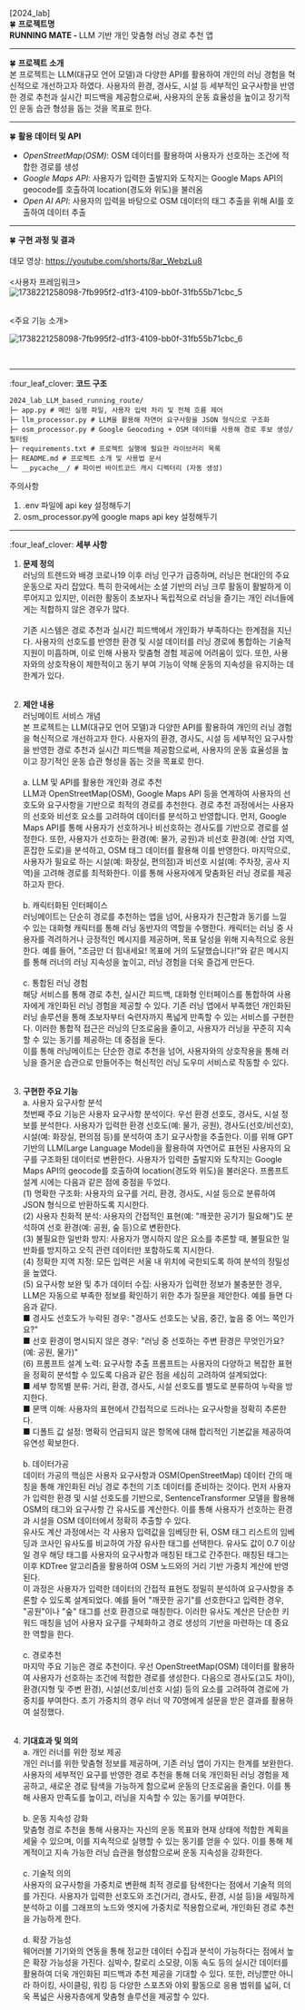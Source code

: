 [2024_lab] <br>
:four_leaf_clover: <strong>프로젝트명</strong> <br>
<strong>RUNNING MATE - </strong> LLM 기반 개인 맞춤형 러닝 경로 추천 앱
<hr>

:four_leaf_clover: <strong>프로젝트 소개</strong> <br>
본 프로젝트는 LLM(대규모 언어 모델)과 다양한 API를 활용하여 개인의 러닝 경험을 
혁신적으로 개선하고자 하였다. 사용자의 환경, 경사도, 시설 등 세부적인 요구사항을 반영한 
경로 추천과 실시간 피드백을 제공함으로써, 사용자의 운동 효율성을 높이고 장기적인 운동 
습관 형성을 돕는 것을 목표로 한다.
<hr>

:four_leaf_clover: <strong>활용 데이터 및 API</strong> <br>
- <em>OpenStreetMap(OSM)</em>:  OSM 데이터를 활용하여 사용자가 선호하는 조건에 적합한 경로를 생성<br>
- <em>Google Maps API</em>: 사용자가 입력한 출발지와 도착지는 Google Maps API의 geocode를 호출하여 location(경도와 위도)을 불러옴<br>
- <em>Open AI API</em>: 사용자의 입력을 바탕으로 OSM 데이터의 태그 추출을 위해 AI를 호출하여 데이터 추출<br>
<hr>

:four_leaf_clover: <strong>구현 과정 및 결과</strong> <br><br>
데모 영상: https://youtube.com/shorts/8ar_WebzLu8
<br><br>
<사용자 프레임워크>
![1738221258098-7fb995f2-d1f3-4109-bb0f-31fb55b71cbc_5](https://github.com/user-attachments/assets/dccbc213-5813-40a7-bfe8-2c25668f87dd)

<br>
<주요 기능 소개>
  
![1738221258098-7fb995f2-d1f3-4109-bb0f-31fb55b71cbc_6](https://github.com/user-attachments/assets/48be81b2-cea4-40cd-bb6d-2c9d76a41e42)

<br>

<hr>
:four_leaf_clover: <strong>코드 구조</strong> <br>

```text
2024_lab_LLM_based_running_route/
├─ app.py # 메인 실행 파일, 사용자 입력 처리 및 전체 흐름 제어
├─ llm_processor.py # LLM을 활용해 자연어 요구사항을 JSON 형식으로 구조화
├─ osm_processor.py # Google Geocoding + OSM 데이터를 사용해 경로 후보 생성/필터링
├─ requirements.txt # 프로젝트 실행에 필요한 라이브러리 목록
├─ README.md # 프로젝트 소개 및 사용법 문서
└─ __pycache__/ # 파이썬 바이트코드 캐시 디렉터리 (자동 생성)
```
주의사항
1. .env 파일에 api key 설정해두기
2. osm_processor.py에 google maps api key 설정해두기


<hr>
:four_leaf_clover: <strong>세부 사항</strong> <br>
                                                
1. <strong>문제 정의</strong> <br>
러닝의 트렌드와 배경
코로나19 이후 러닝 인구가 급증하며, 러닝은 현대인의 주요 운동으로 자리 잡았다. 특히 
한국에서는 소셜 기반의 러닝 크루 활동이 활발하게 이루어지고 있지만, 이러한 활동이 
초보자나 독립적으로 러닝을 즐기는 개인 러너들에게는 적합하지 않은 경우가 많다. <br><br>
기존 시스템은 경로 추천과 실시간 피드백에서 개인화가 부족하다는 한계점을 지닌다. 
사용자의 선호도를 반영한 환경 및 시설 데이터를 러닝 경로에 통합하는 기술적 지원이 
미흡하며, 이로 인해 사용자 맞춤형 경험 제공에 어려움이 있다. 또한, 사용자와의 
상호작용이 제한적이고 동기 부여 기능이 약해 운동의 지속성을 유지하는 데 한계가 있다. <br><br>

2. <strong>제안 내용</strong> <br>
러닝메이트 서비스 개념 <br>
본 프로젝트는 LLM(대규모 언어 모델)과 다양한 API를 활용하여 개인의 러닝 경험을 
혁신적으로 개선하고자 한다. 사용자의 환경, 경사도, 시설 등 세부적인 요구사항을 반영한 
경로 추천과 실시간 피드백을 제공함으로써, 사용자의 운동 효율성을 높이고 장기적인 운동 
습관 형성을 돕는 것을 목표로 한다. <br><br>
a. LLM 및 API를 활용한 개인화 경로 추천 <br>
LLM과 OpenStreetMap(OSM), Google Maps API 등을 연계하여 사용자의 선호도와 
요구사항을 기반으로 최적의 경로를 추천한다. 경로 추천 과정에서는 사용자의 선호와 
비선호 요소를 고려하여 데이터를 분석하고 반영합니다. 먼저, Google Maps API를 통해 
사용자가 선호하거나 비선호하는 경사도를 기반으로 경로를 설정한다. 또한, 사용자가 
선호하는 환경(예: 물가, 공원)과 비선호 환경(예: 산업 지역, 혼잡한 도로)을 분석하고, OSM 
태그 데이터를 활용해 이를 반영한다. 마지막으로, 사용자가 필요로 하는 시설(예: 화장실, 
편의점)과 비선호 시설(예: 주차장, 공사 지역)을 고려해 경로를 최적화한다. 이를 통해 
사용자에게 맞춤화된 러닝 경로를 제공하고자 한다. <br><br>
b. 캐릭터화된 인터페이스 <br>
러닝메이트는 단순히 경로를 추천하는 앱을 넘어, 사용자가 친근함과 동기를 느낄 수 있는 
대화형 캐릭터를 통해 러닝 동반자의 역할을 수행한다. 캐릭터는 러닝 중 사용자를 
격려하거나 긍정적인 메시지를 제공하며, 목표 달성을 위해 지속적으로 응원한다. 예를 
들어, "조금만 더 힘내세요! 목표에 거의 도달했습니다!"와 같은 메시지를 통해 러너의 러닝 
지속성을 높이고, 러닝 경험을 더욱 즐겁게 만든다. <br><br>
c. 통합된 러닝 경험 <br>
해당 서비스를 통해 경로 추천, 실시간 피드백, 대화형 인터페이스를 통합하여 사용자에게 
개인화된 러닝 경험을 제공할 수 있다. 기존 러닝 앱에서 부족했던 개인화된 러닝 솔루션을 
통해 초보자부터 숙련자까지 폭넓게 만족할 수 있는 서비스를 구현한다. 이러한 통합적 
접근은 러닝의 단조로움을 줄이고, 사용자가 러닝을 꾸준히 지속할 수 있는 동기를 
제공하는 데 중점을 둔다. <br>
이를 통해 러닝메이트는 단순한 경로 추천을 넘어, 사용자와의 상호작용을 통해 러닝을 
즐거운 습관으로 만들어주는 혁신적인 러닝 도우미 서비스로 작동할 수 있다. <br><br>

3. <strong>구현한 주요 기능</strong> <br>
a. 사용자 요구사항 분석 <br>
첫번째 주요 기능은 사용자 요구사항 분석이다. 우선 환경 선호도, 경사도, 시설 정보를 
분석한다. 사용자가 입력한 환경 선호도(예: 물가, 공원), 경사도(선호/비선호), 시설(예: 
화장실, 편의점 등)를 분석하여 초기 요구사항을 추출한다. 이를 위해 GPT 기반의 
LLM(Large Language Model)을 활용하여 자연어로 표현된 사용자의 요구를 구조화된 
데이터로 변환한다. 사용자가 입력한 출발지와 도착지는 Google Maps API의 geocode를 
호출하여 location(경도와 위도)을 불러온다. 프롬프트 설계 시에는 다음과 같은 점에 중점을 
두었다. <br>
(1) 명확한 구조화:  사용자의 요구를 거리, 환경, 경사도, 시설 등으로 분류하여 JSON 
형식으로 반환하도록 지시한다. <br>
(2) 사용자 친화적 분석: 사용자의 간접적인 표현(예: "깨끗한 공기가 필요해")도 
분석하여 선호 환경(예: 공원, 숲 등)으로 변환한다. <br>
(3) 불필요한 일반화 방지: 사용자가 명시하지 않은 요소를 추론할 때, 불필요한 
일반화를 방지하고 오직 관련 데이터만 포함하도록 지시한다. <br>
(4) 정확한 지역 지정: 모든 입력은 서울 내 위치에 국한되도록 하여 분석의 정밀성을 
높였다. <br>
(5) 요구사항 보완 및 추가 데이터 수집: 사용자가 입력한 정보가 불충분한 경우, LLM은 
자동으로 부족한 정보를 확인하기 위한 추가 질문을 제안한다. 예를 들면 다음과 
같다. <br>
 ■ 경사도 선호도가 누락된 경우: "경사도 선호도는 낮음, 중간, 높음 중 
어느 쪽인가요?" <br>
 ■ 선호 환경이 명시되지 않은 경우: "러닝 중 선호하는 주변 환경은 
무엇인가요? (예: 공원, 물가)" <br>
(6) 프롬프트 설계 노력: 요구사항 추출 프롬프트는 사용자의 다양하고 복잡한 표현을 
정확히 분석할 수 있도록 다음과 같은 점을 세심히 고려하여 설계되었다: <br>
 ■ 세부 항목별 분류: 거리, 환경, 경사도, 시설 선호도를 별도로 
분류하여 누락을 방지한다. <br>
 ■ 문맥 이해: 사용자의 표현에서 간접적으로 드러나는 요구사항을 
정확히 추론한다. <br>
 ■ 디폴트 값 설정: 명확히 언급되지 않은 항목에 대해 합리적인 
기본값을 제공하여 유연성 확보한다. <br><br>
b. 데이터가공 <br>
데이터 가공의 핵심은 사용자 요구사항과 OSM(OpenStreetMap) 데이터 간의 매칭을 통해 
개인화된 러닝 경로 추천의 기초 데이터를 준비하는 것이다. 먼저 사용자가 입력한 환경 및 
시설 선호도를 기반으로, SentenceTransformer 모델을 활용해 OSM의 태그와 요구사항 간 
유사도를 계산한다. 이를 통해 사용자가 선호하는 환경과 시설을 OSM 데이터에서 정확히 
추출할 수 있다. <br>
유사도 계산 과정에서는 각 사용자 입력값을 임베딩한 뒤, OSM 태그 리스트의 임베딩과 
코사인 유사도를 비교하여 가장 유사한 태그를 선택한다. 유사도 값이 0.7 이상일 경우 해당 
태그를 사용자의 요구사항과 매칭된 태그로 간주한다. 매칭된 태그는 이후 KDTree 
알고리즘을 활용하여 OSM 노드와의 거리 기반 가중치 계산에 반영된다. <br>
이 과정은 사용자가 입력한 데이터의 간접적 표현도 정밀히 분석하여 요구사항을 추론할 수 
있도록 설계되었다. 예를 들어 "깨끗한 공기"를 선호한다고 입력한 경우, "공원"이나 "숲" 
태그를 선호 환경으로 매칭한다. 이러한 유사도 계산은 단순한 키워드 매칭을 넘어 사용자 
요구를 구체화하고 경로 생성의 기반을 마련하는 데 중요한 역할을 한다. <br><br>
c. 경로추천 <br>
마지막 주요 기능은 경로 추천이다. 우선 OpenStreetMap(OSM) 데이터를 활용하여 
사용자가 선호하는 조건에 적합한 경로를 생성한다. 다음으로 경사도(고도 차이), 환경(지형 
및 주변 환경), 시설(선호/비선호 시설) 등의 요소를 고려하여 경로에 가중치를 부여한다. 
초기 가중치의 경우 러너 약 70명에게 설문을 받은 결과를 활용하여 설정했다. <br><br>

4. <strong>기대효과 및 의의</strong> <br>
a. 개인 러너를 위한 정보 제공 <br>
개인 러너를 위한 맞춤형 정보를 제공하며, 기존 러닝 앱이 가지는 한계를 보완한다. 
사용자의 세부적인 요구를 반영한 경로 추천을 통해 더욱 개인화된 러닝 경험을 제공하고, 
새로운 경로 탐색을 가능하게 함으로써 운동의 단조로움을 줄인다. 이를 통해 사용자 
만족도를 높이고, 러닝을 지속할 수 있는 동기를 부여한다. <br><br>
b. 운동 지속성 강화 <br>
맞춤형 경로 추천을 통해 사용자는 자신의 운동 목표와 현재 상태에 적합한 계획을 세울 수 
있으며, 이를 지속적으로 실행할 수 있는 동기를 얻을 수 있다. 이를 통해 체계적이고 지속 
가능한 러닝 습관을 형성함으로써 운동 지속성을 강화한다. <br><br>
c. 기술적 의의 <br>
사용자의 요구사항을 가중치로 변환해 최적 경로를 탐색한다는 점에서 기술적 의의를 
가진다. 사용자가 입력한 선호도와 조건(거리, 경사도, 환경, 시설 등)을 세밀하게 분석하고 
이를 그래프의 노드와 엣지에 가중치로 적용함으로써, 개인화된 경로 추천을 가능하게 
한다. <br><br>
d. 확장 가능성 <br>
웨어러블 기기와의 연동을 통해 정교한 데이터 수집과 분석이 가능하다는 점에서 높은 확장 
가능성을 가진다. 심박수, 칼로리 소모량, 이동 속도 등의 실시간 데이터를 활용하여 더욱 
개인화된 피드백과 추천 제공을 기대할 수 있다. 또한, 러닝뿐만 아니라 하이킹, 사이클링, 
워킹 등 다양한 스포츠와 야외 활동으로 응용 범위를 넓혀, 더욱 폭넓은 사용자층에게 
맞춤형 솔루션을 제공할 수 있다. <br><br>
